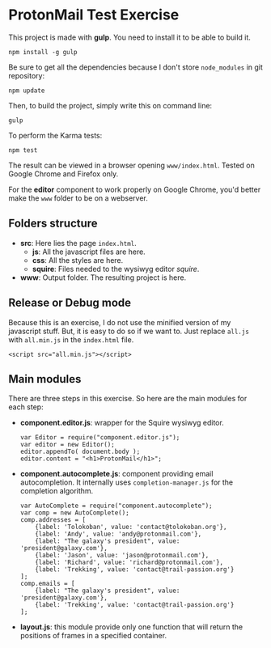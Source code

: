 # ProtonMail Test Exercise

This project is made with __gulp__. You need to install it to be able to build it.

```
npm install -g gulp
```

Be sure to get all the dependencies because I don't store `node_modules` in git repository:

```
npm update
```

Then, to build the project, simply write this on command line:

```
gulp
```

To perform the Karma tests:

```
npm test
```

The result can be viewed in a browser opening `www/index.html`.
Tested on Google Chrome and Firefox only.

For the __editor__ component to work properly on Google Chrome, you'd better make the `www` folder to be on a webserver.


## Folders structure

* __src__: Here lies the page `index.html`.
  * __js__: All the javascript files are here.
  * __css__: All the styles are here.
  * __squire__: Files needed to the wysiwyg editor _squire_.
* __www__: Output folder. The resulting project is here.


## Release or Debug mode

Because this is an exercise, I do not use the minified version of my javascript stuff. But, it is easy to do so if we want to. Just replace `all.js` with `all.min.js` in the `index.html` file.

```
<script src="all.min.js"></script>
```

## Main modules

There are three steps in this exercise. So here are the main modules for each step:

* __component.editor.js__: wrapper for the Squire wysiwyg editor.
  ```
  var Editor = require("component.editor.js");
  var editor = new Editor();
  editor.appendTo( document.body );
  editor.content = "<h1>ProtonMail</h1>";  
  ```
* __component.autocomplete.js__: component providing email autocompletion.
  It internally uses `completion-manager.js` for the completion algorithm.
  ```
  var AutoComplete = require("component.autocomplete");
  var comp = new AutoComplete();
  comp.addresses = [
      {label: 'Tolokoban', value: 'contact@tolokoban.org'},
      {label: 'Andy', value: 'andy@protonmail.com'},
      {label: "The galaxy's president", value: 'president@galaxy.com'},
      {label: 'Jason', value: 'jason@protonmail.com'},
      {label: 'Richard', value: 'richard@protonmail.com'},
      {label: 'Trekking', value: 'contact@trail-passion.org'}
  ];
  comp.emails = [
      {label: "The galaxy's president", value: 'president@galaxy.com'},
      {label: 'Trekking', value: 'contact@trail-passion.org'}
  ];  
  ```
* __layout.js__: this module provide only one function that will return the positions of frames in a specified container.

